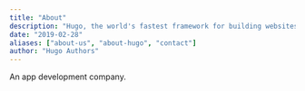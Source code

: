 ```yaml
---
title: "About"
description: "Hugo, the world's fastest framework for building websites"
date: "2019-02-28"
aliases: ["about-us", "about-hugo", "contact"]
author: "Hugo Authors"
---
```


An app development company. 
